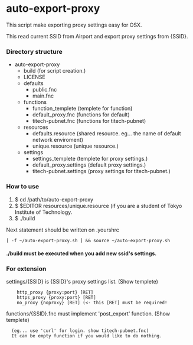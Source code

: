 auto-export-proxy
========================

This script make exporting proxy settings easy for OSX.

This read current SSID from Airport and export proxy settings from {SSID}.

### Directory structure

+ auto-export-proxy
	- build (for script creation.)
	- LICENSE
	- defaults
		* public.fnc
		* main.fnc
	- functions
		* function_templete (templete for function)
		* default_proxy.fnc (functions for default)
		* titech-pubnet.fnc (functions for titech-pubnet)
	- resources
		* defaults.resource (shared resource. eg... the name of default network enviroment)
		* unique.resource (unique resource.)
	- settings
		* settings_templete (templete for proxy settings.)
		* default_proxy.settings (default proxy settings.)
		* titech-pubnet.settings (proxy settings for titech-pubnet.)

### How to use

1. $ cd /path/to/auto-export-proxy
1. $ $EDITOR resources/unique.resource (if you are a student of Tokyo Institute of Technology.
1. $ ./build

Next statement should be written on .yourshrc
	
	[ -f ~/auto-export-proxy.sh ] && source ~/auto-export-proxy.sh

#### ./build must be executed when you add new ssid's settings.

### For extension

settings/{SSID} is {SSID}'s proxy settings list. (Show templete)

        http_proxy {proxy:port} [RET]
        https_proxy {proxy:port} [RET]
        no_proxy {noproxy} [RET] (<- this [RET] must be required!

functions/{SSID}.fnc must implement 'post_export' function. (Show templete)

      (eg... use 'curl' for login. show titech-pubnet.fnc)
      It can be empty function if you would like to do nothing.